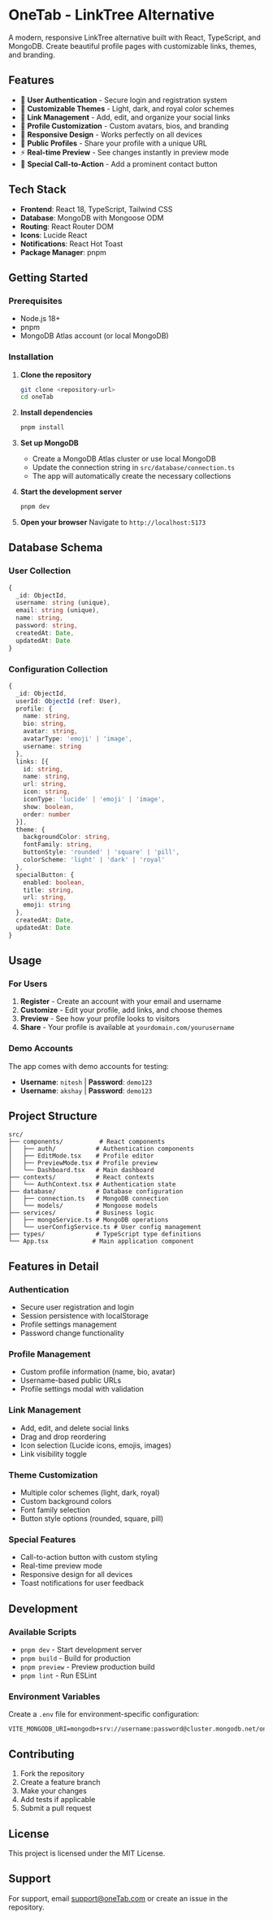 # OneTab - LinkTree Alternative

A modern, responsive LinkTree alternative built with React, TypeScript, and MongoDB. Create beautiful profile pages with customizable links, themes, and branding.

## Features

- 🔐 **User Authentication** - Secure login and registration system
- 🎨 **Customizable Themes** - Light, dark, and royal color schemes
- 🔗 **Link Management** - Add, edit, and organize your social links
- 👤 **Profile Customization** - Custom avatars, bios, and branding
- 📱 **Responsive Design** - Works perfectly on all devices
- 🚀 **Public Profiles** - Share your profile with a unique URL
- ⚡ **Real-time Preview** - See changes instantly in preview mode
- 🎯 **Special Call-to-Action** - Add a prominent contact button

## Tech Stack

- **Frontend**: React 18, TypeScript, Tailwind CSS
- **Database**: MongoDB with Mongoose ODM
- **Routing**: React Router DOM
- **Icons**: Lucide React
- **Notifications**: React Hot Toast
- **Package Manager**: pnpm

## Getting Started

### Prerequisites

- Node.js 18+ 
- pnpm
- MongoDB Atlas account (or local MongoDB)

### Installation

1. **Clone the repository**
   ```bash
   git clone <repository-url>
   cd oneTab
   ```

2. **Install dependencies**
   ```bash
   pnpm install
   ```

3. **Set up MongoDB**
   - Create a MongoDB Atlas cluster or use local MongoDB
   - Update the connection string in `src/database/connection.ts`
   - The app will automatically create the necessary collections

4. **Start the development server**
   ```bash
   pnpm dev
   ```

5. **Open your browser**
   Navigate to `http://localhost:5173`

## Database Schema

### User Collection
```typescript
{
  _id: ObjectId,
  username: string (unique),
  email: string (unique),
  name: string,
  password: string,
  createdAt: Date,
  updatedAt: Date
}
```

### Configuration Collection
```typescript
{
  _id: ObjectId,
  userId: ObjectId (ref: User),
  profile: {
    name: string,
    bio: string,
    avatar: string,
    avatarType: 'emoji' | 'image',
    username: string
  },
  links: [{
    id: string,
    name: string,
    url: string,
    icon: string,
    iconType: 'lucide' | 'emoji' | 'image',
    show: boolean,
    order: number
  }],
  theme: {
    backgroundColor: string,
    fontFamily: string,
    buttonStyle: 'rounded' | 'square' | 'pill',
    colorScheme: 'light' | 'dark' | 'royal'
  },
  specialButton: {
    enabled: boolean,
    title: string,
    url: string,
    emoji: string
  },
  createdAt: Date,
  updatedAt: Date
}
```

## Usage

### For Users

1. **Register** - Create an account with your email and username
2. **Customize** - Edit your profile, add links, and choose themes
3. **Preview** - See how your profile looks to visitors
4. **Share** - Your profile is available at `yourdomain.com/yourusername`

### Demo Accounts

The app comes with demo accounts for testing:
- **Username**: `nitesh` | **Password**: `demo123`
- **Username**: `akshay` | **Password**: `demo123`

## Project Structure

```
src/
├── components/          # React components
│   ├── auth/           # Authentication components
│   ├── EditMode.tsx    # Profile editor
│   ├── PreviewMode.tsx # Profile preview
│   └── Dashboard.tsx   # Main dashboard
├── contexts/           # React contexts
│   └── AuthContext.tsx # Authentication state
├── database/           # Database configuration
│   ├── connection.ts   # MongoDB connection
│   └── models/         # Mongoose models
├── services/           # Business logic
│   ├── mongoService.ts # MongoDB operations
│   └── userConfigService.ts # User config management
├── types/              # TypeScript type definitions
└── App.tsx            # Main application component
```

## Features in Detail

### Authentication
- Secure user registration and login
- Session persistence with localStorage
- Profile settings management
- Password change functionality

### Profile Management
- Custom profile information (name, bio, avatar)
- Username-based public URLs
- Profile settings modal with validation

### Link Management
- Add, edit, and delete social links
- Drag and drop reordering
- Icon selection (Lucide icons, emojis, images)
- Link visibility toggle

### Theme Customization
- Multiple color schemes (light, dark, royal)
- Custom background colors
- Font family selection
- Button style options (rounded, square, pill)

### Special Features
- Call-to-action button with custom styling
- Real-time preview mode
- Responsive design for all devices
- Toast notifications for user feedback

## Development

### Available Scripts

- `pnpm dev` - Start development server
- `pnpm build` - Build for production
- `pnpm preview` - Preview production build
- `pnpm lint` - Run ESLint

### Environment Variables

Create a `.env` file for environment-specific configuration:

```env
VITE_MONGODB_URI=mongodb+srv://username:password@cluster.mongodb.net/oneTab
```

## Contributing

1. Fork the repository
2. Create a feature branch
3. Make your changes
4. Add tests if applicable
5. Submit a pull request

## License

This project is licensed under the MIT License.

## Support

For support, email support@oneTab.com or create an issue in the repository. 